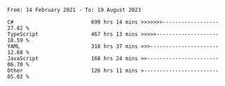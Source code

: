 <!-- [![Top Langs](https://github-readme-stats.vercel.app/api/top-langs/?username=thititongumpun&layout=compact&langs_count=7&theme=prussian)](https://github.com/thititongumpun)
[![Anurag's GitHub stats](https://github-readme-stats.vercel.app/api?username=thititongumpun&hide=stars&show_icons=true&theme=prussian)](https://github.com/thititongumpun) -->

<!--START_SECTION:waka-->

```text
From: 14 February 2021 - To: 19 August 2023

C#                         699 hrs 14 mins >>>>>>>------------------   27.82 %
TypeScript                 467 hrs 13 mins >>>>>--------------------   18.59 %
YAML                       318 hrs 37 mins >>>----------------------   12.68 %
JavaScript                 168 hrs 24 mins >>-----------------------   06.70 %
Other                      126 hrs 11 mins >------------------------   05.02 %
```

<!--END_SECTION:waka-->
